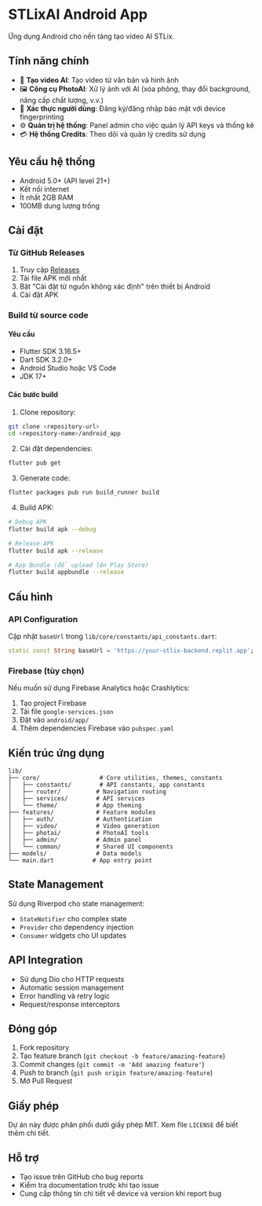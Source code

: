# STLixAI Android App

Ứng dụng Android cho nền tảng tạo video AI STLix.

## Tính năng chính

- 🎥 **Tạo video AI**: Tạo video từ văn bản và hình ảnh
- 🖼️ **Công cụ PhotoAI**: Xử lý ảnh với AI (xóa phông, thay đổi background, nâng cấp chất lượng, v.v.)
- 👤 **Xác thực người dùng**: Đăng ký/đăng nhập bảo mật với device fingerprinting
- ⚙️ **Quản trị hệ thống**: Panel admin cho việc quản lý API keys và thống kê
- 💳 **Hệ thống Credits**: Theo dõi và quản lý credits sử dụng

## Yêu cầu hệ thống

- Android 5.0+ (API level 21+)
- Kết nối internet
- Ít nhất 2GB RAM
- 100MB dung lượng trống

## Cài đặt

### Từ GitHub Releases
1. Truy cập [Releases](../../releases)
2. Tải file APK mới nhất
3. Bật "Cài đặt từ nguồn không xác định" trên thiết bị Android
4. Cài đặt APK

### Build từ source code

#### Yêu cầu
- Flutter SDK 3.16.5+
- Dart SDK 3.2.0+
- Android Studio hoặc VS Code
- JDK 17+

#### Các bước build

1. Clone repository:
```bash
git clone <repository-url>
cd <repository-name>/android_app
```

2. Cài đặt dependencies:
```bash
flutter pub get
```

3. Generate code:
```bash
flutter packages pub run build_runner build
```

4. Build APK:
```bash
# Debug APK
flutter build apk --debug

# Release APK
flutter build apk --release

# App Bundle (để upload lên Play Store)
flutter build appbundle --release
```

## Cấu hình

### API Configuration
Cập nhật `baseUrl` trong `lib/core/constants/api_constants.dart`:

```dart
static const String baseUrl = 'https://your-stlix-backend.replit.app';
```

### Firebase (tùy chọn)
Nếu muốn sử dụng Firebase Analytics hoặc Crashlytics:

1. Tạo project Firebase
2. Tải file `google-services.json` 
3. Đặt vào `android/app/`
4. Thêm dependencies Firebase vào `pubspec.yaml`

## Kiến trúc ứng dụng

```
lib/
├── core/                 # Core utilities, themes, constants
│   ├── constants/        # API constants, app constants
│   ├── router/          # Navigation routing
│   ├── services/        # API services
│   └── theme/           # App theming
├── features/            # Feature modules
│   ├── auth/            # Authentication
│   ├── video/           # Video generation
│   ├── photai/          # PhotoAI tools
│   ├── admin/           # Admin panel
│   └── common/          # Shared UI components
├── models/              # Data models
└── main.dart           # App entry point
```

## State Management
Sử dụng Riverpod cho state management:
- `StateNotifier` cho complex state
- `Provider` cho dependency injection
- `Consumer` widgets cho UI updates

## API Integration
- Sử dụng Dio cho HTTP requests
- Automatic session management
- Error handling và retry logic
- Request/response interceptors

## Đóng góp

1. Fork repository
2. Tạo feature branch (`git checkout -b feature/amazing-feature`)
3. Commit changes (`git commit -m 'Add amazing feature'`)
4. Push to branch (`git push origin feature/amazing-feature`)
5. Mở Pull Request

## Giấy phép

Dự án này được phân phối dưới giấy phép MIT. Xem file `LICENSE` để biết thêm chi tiết.

## Hỗ trợ

- Tạo issue trên GitHub cho bug reports
- Kiểm tra documentation trước khi tạo issue
- Cung cấp thông tin chi tiết về device và version khi report bug
